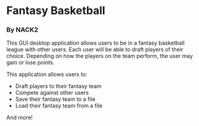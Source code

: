 # Fantasy Basketball 
### By NACK2

This GUI desktop application allows users to be in a fantasy basketball league 
with other users. Each user will be able to draft players of their choice.
Depending on how the players on the team perform, the user may gain or lose points. 

This application allows users to:
- Draft players to their fantasy team
- Compete against other users
- Save their fantasy team to a file
- Load their fantasy team from a file

And more!

